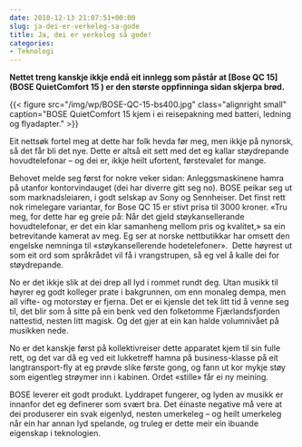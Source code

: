 ```yaml
---
date: 2010-12-13 21:07:51+00:00
slug: ja-dei-er-verkeleg-sa-gode
title: Ja, dei er verkeleg så gode!
categories:
- Teknologi
---
```


**Nettet treng kanskje ikkje endå eit innlegg som påstår at [Bose QC 15](BOSE QuietComfort 15 ) er den største oppfinninga sidan skjerpa brød.**

<!--more-->

{{< figure src="/img/wp/BOSE-QC-15-bs400.jpg" class="alignright small" caption="BOSE QuietComfort 15 kjem i ei reisepakning med batteri, ledning og flyadapter." >}}

Eit nettsøk fortel meg at dette har folk hevda før meg, men ikkje på nynorsk, så det får bli det nye. Dette er altså eit sett med det eg kallar støydrepande hovudtelefonar – og dei er, ikkje heilt ufortent, førstevalet for mange.

Behovet melde seg først for nokre veker sidan: Anleggsmaskinene hamra på utanfor kontorvindauget (dei har diverre gitt seg no). BOSE peikar seg ut som marknadsleiaren, i godt selskap av Sony og Sennheiser. Det finst rett nok rimelegare variantar, for Bose QC 15 er stivt prisa til 3000 kroner. «Tru meg, for dette har eg greie på: Når det gjeld støykansellerande hovudtelefonar, er det ein klar samanheng mellom pris og kvalitet,» sa ein betrevitande kamerat av meg. Eg ser at norske nettbutikkar har omsett den engelske nemninga til «støykansellerende hodetelefoner».  Dette høyrest ut som eit ord som språkrådet vil få i vrangstrupen, så eg vel å kalle dei for støydrepande.

No er det ikkje slik at dei drep all lyd i rommet rundt deg. Utan musikk til høyrer eg godt kolleger prate i bakgrunnen, om enn monaleg dempa, men all vifte- og motorstøy er fjerna. Det er ei kjensle det tek litt tid å venne seg til, det blir som å sitte på ein benk ved den folketomme Fjærlandsfjorden nattestid, nesten litt magisk. Og det gjer at ein kan halde volumnivået på musikken nede.

No er det kanskje først på kollektivreiser dette apparatet kjem til sin fulle rett, og det var då eg ved eit lukketreff hamna på business-klasse på eit langtransport-fly at eg prøvde slike første gong, og fann ut kor mykje støy som eigentleg strøymer inn i kabinen. Ordet «stille» får ei ny meining.

BOSE leverer eit godt produkt. Lyddrapet fungerer, og lyden av musikk er innanfor det eg definerer som svært bra. Det éinaste negative må vere at dei produserer ein svak eigenlyd, nesten umerkeleg – og heilt umerkeleg når ein har annan lyd spelande, og truleg er dette meir ein ibuande eigenskap i teknologien.
